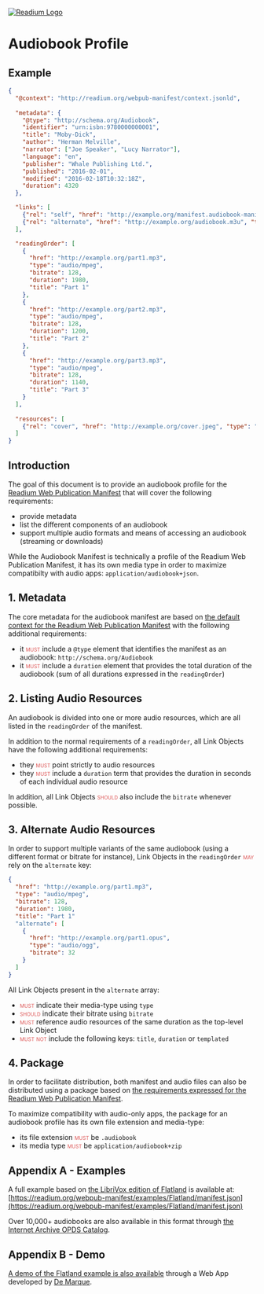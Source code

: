[![Readium Logo](https://readium.org/assets/logos/readium-logo.png)](https://readium.org)

# Audiobook Profile

## Example

```json
{
  "@context": "http://readium.org/webpub-manifest/context.jsonld",
  
  "metadata": {
    "@type": "http://schema.org/Audiobook",
    "identifier": "urn:isbn:9780000000001",
    "title": "Moby-Dick",
    "author": "Herman Melville",
    "narrator": ["Joe Speaker", "Lucy Narrator"],
    "language": "en",
    "publisher": "Whale Publishing Ltd.",
    "published": "2016-02-01",
    "modified": "2016-02-18T10:32:18Z",
    "duration": 4320
  },

  "links": [
    {"rel": "self", "href": "http://example.org/manifest.audiobook-manifest", "type": "application/audiobook+json"},
    {"rel": "alternate", "href": "http://example.org/audiobook.m3u", "type": "audio/mpegurl", "bitrate": 64}
  ],

  "readingOrder": [
    {
      "href": "http://example.org/part1.mp3", 
      "type": "audio/mpeg", 
      "bitrate": 128, 
      "duration": 1980, 
      "title": "Part 1"
    }, 
    {
      "href": "http://example.org/part2.mp3", 
      "type": "audio/mpeg", 
      "bitrate": 128, 
      "duration": 1200, 
      "title": "Part 2"
    }, 
    {
      "href": "http://example.org/part3.mp3", 
      "type": "audio/mpeg", 
      "bitrate": 128, 
      "duration": 1140, 
      "title": "Part 3"
    }
  ],
  
  "resources": [
    {"rel": "cover", "href": "http://example.org/cover.jpeg", "type": "image/jpeg", "height": 300, "width": 300}
  ]
}
```

## Introduction

The goal of this document is to provide an audiobook profile for the [Readium Web Publication Manifest](https://readium.org/webpub-manifest) that will cover the following requirements:

- provide metadata
- list the different components of an audiobook
- support multiple audio formats and means of accessing an audiobook (streaming or downloads)

While the Audiobook Manifest is technically a profile of the Readium Web Publication Manifest, it has its own media type in order to maximize compatibilty with audio apps: `application/audiobook+json`.

## 1. Metadata

The core metadata for the audiobook manifest are based on [the default context for the Readium Web Publication Manifest](https://readium.org/webpub-manifest/contexts/default/) with the following additional requirements:

- it <span class="rfc">must</span> include a `@type` element that identifies the manifest as an audiobook: `http://schema.org/Audiobook`
- it <span class="rfc">must</span> include a `duration` element that provides the total duration of the audiobook (sum of all durations expressed in the `readingOrder`)

## 2. Listing Audio Resources

An audiobook is divided into one or more audio resources, which are all listed in the `readingOrder` of the manifest.

In addition to the normal requirements of a `readingOrder`, all Link Objects have the following additional requirements:
 
 - they <span class="rfc">must</span> point strictly to audio resources
 - they <span class="rfc">must</span> include a `duration` term that provides the duration in seconds of each individual audio resource

In addition, all Link Objects <span class="rfc">should</span> also include the `bitrate` whenever possible.

## 3. Alternate Audio Resources

In order to support multiple variants of the same audiobook (using a different format or bitrate for instance), Link Objects in the `readingOrder` <span class="rfc">may</span> rely on the `alternate` key:

```json
{
  "href": "http://example.org/part1.mp3", 
  "type": "audio/mpeg", 
  "bitrate": 128, 
  "duration": 1980, 
  "title": "Part 1"
  "alternate": [
    {
      "href": "http://example.org/part1.opus", 
      "type": "audio/ogg", 
      "bitrate": 32
    }
  ]
}
```

All Link Objects present in the `alternate` array:

- <span class="rfc">must</span> indicate their media-type using `type`
- <span class="rfc">should</span> indicate their bitrate using `bitrate`
- <span class="rfc">must</span> reference audio resources of the same duration as the top-level Link Object
- <span class="rfc">must not</span> include the following keys: `title`, `duration` or `templated`

## 4. Package

In order to facilitate distribution, both manifest and audio files can also be distributed using a package based on [the requirements expressed for the Readium Web Publication Manifest](https://readium.org/webpub-manifest#8-package).

To maximize compatibility with audio-only apps, the package for an audiobook profile has its own file extension and media-type:

- its file extension <span class="rfc">must</span> be `.audiobook`
- its media type <span class="rfc">must</span> be `application/audiobook+zip`

## Appendix A - Examples

A full example based on [the LibriVox edition of Flatland](https://librivox.org/flatland-a-romance-of-many-dimensions-by-edwin-abbott-abbott/) is available at: [https://readium.org/webpub-manifest/examples/Flatland/manifest.json](https://readium.org/webpub-manifest/examples/Flatland/manifest.json)

Over 10,000+ audiobooks are also available in this format through [the Internet Archive OPDS Catalog](https://bookserver.archive.org/).

## Appendix B - Demo

[A demo of the Flatland example is also available](https://player.cantookaudio.com/aHR0cHM6Ly9yZWFkaXVtLm9yZy93ZWJwdWItbWFuaWZlc3QvZXhhbXBsZXMvRmxhdGxhbmQvbWFuaWZlc3QuanNvbg==) through a Web App developed by [De Marque](https://www.demarque.com/). 

<style>
.rfc {
    color: #d55;
    font-variant: small-caps;
    font-style: normal;
}
</style>

